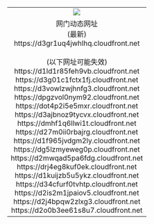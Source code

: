 ﻿<table>
  <tr></tr>
  <tr><td colspan=2 align=center><img src="https://d3gr1uq4jwhlhq.cloudfront.net/Up/oGate.jpg" /></td></tr>
  <tr><td colspan=2 align=center>网门动态网址<br/>(最新)
<br>https://d3gr1uq4jwhlhq.cloudfront.net
<br/><br/>(以下网址可能失效)
<br>https://d1ld1r85feh9vb.cloudfront.net
<br>https://d3g01c1fctx1fj.cloudfront.net
<br>https://d3vowlzwjhnfg3.cloudfront.net
<br>https://dpgzvol0nym92.cloudfront.net
<br>https://dot4p2i5e5mxr.cloudfront.net
<br>https://d3ajbnoz9tycvx.cloudfront.net
<br>https://dmhf1q6llwi1t.cloudfront.net
<br>https://d27m0ii0rbajrg.cloudfront.net
<br>https://d1f965jvdgm2ly.cloudfront.net
<br>https://dg5lzmyeweg0p.cloudfront.net
<br>https://d2mwqad5pa6fdg.cloudfront.net
<br>https://drj4eg8kuf0ek.cloudfront.net
<br>https://d1kuijzb5u5ykz.cloudfront.net
<br>https://d34cfurf0tvhtp.cloudfront.net
<br>https://d2is2m1jpaiov5.cloudfront.net
<br>https://d2j4bpqw2zlxg3.cloudfront.net
<br>https://d2o0b3ee61s8u7.cloudfront.net
    </td>
  </tr>
</table>
